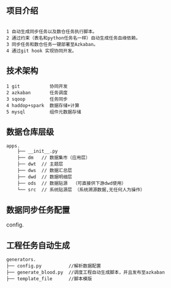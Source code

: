 ## 项目介绍
```

1 自动生成同步任务以及数仓任务执行脚本。
2 通过约束（表名和python任务名一样）自动生成任务血缘依赖。
3 同步任务和数仓任务一键部署至Azkaban。
4 通过git hook 实现协同开发。

```

## 技术架构
```
1 git           协同开发
2 azkaban       任务调度
3 sqoop         任务同步
4 haddop+spark  数据存储+计算
5 mysql         组件元数据存储
```

## 数据仓库层级

```
apps.
    ├── __init__.py
    ├── dm   // 数据集市（应用层）
    ├── dwt  // 主题层
    ├── dws  // 数据汇总层
    ├── dwd  // 数据明细层
    ├── ods  // 数据贴源  （可直接供下游dwd使用）
    └── src  // 系统贴源层 （系统溯源数据,无任何人为操作）
```

## 数据同步任务配置
config.

## 工程任务自动生成

```
generators.
├── config.py          //解析数据配置
├── generate_blood.py  //调度工程自动生成脚本，并且发布至azkaban
├── template_file      //脚本模版
```

